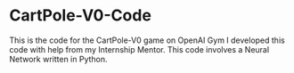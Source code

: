 # CartPole-V0-Code
This is the code for the CartPole-V0 game on OpenAI Gym
I developed this code with help from my Internship Mentor.
This code involves a Neural Network written in Python.

